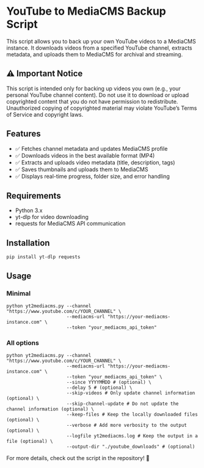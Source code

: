 # YouTube to MediaCMS Backup Script
This script allows you to back up your own YouTube videos to a MediaCMS instance. It downloads videos from a specified YouTube channel, extracts metadata, and uploads them to MediaCMS for archival and streaming.

## ⚠️ Important Notice
This script is intended only for backing up videos you own (e.g., your personal YouTube channel content). Do not use it to download or upload copyrighted content that you do not have permission to redistribute. Unauthorized copying of copyrighted material may violate YouTube’s Terms of Service and copyright laws.

## Features
- ✅ Fetches channel metadata and updates MediaCMS profile
- ✅ Downloads videos in the best available format (MP4)
- ✅ Extracts and uploads video metadata (title, description, tags)
- ✅ Saves thumbnails and uploads them to MediaCMS
- ✅ Displays real-time progress, folder size, and error handling

## Requirements
- Python 3.x
- yt-dlp for video downloading
- requests for MediaCMS API communication

## Installation
```
pip install yt-dlp requests
```

## Usage

### Minimal
```
python yt2mediacms.py --channel "https://www.youtube.com/c/YOUR_CHANNEL" \
                      --mediacms-url "https://your-mediacms-instance.com" \
                      --token "your_mediacms_api_token" 
```


### All options
```
python yt2mediacms.py --channel "https://www.youtube.com/c/YOUR_CHANNEL" \
                      --mediacms-url "https://your-mediacms-instance.com" \
                      --token "your_mediacms_api_token" \
                      --since YYYYMMDD # (optional) \
                      --delay 5 # (optional) \
                      --skip-videos # Only update channel information (optional) \
                      --skip-channel-update # Do not update the channel information (optional) \
                      --keep-files # Keep the locally downloaded files (optional) \
                      --verbose # Add more verbosity to the output (optional) \
                      --logfile yt2mediacms.log # Keep the output in a file (optional) \
                      --output-dir "./youtube_downloads" # (optional)
```

For more details, check out the script in the repository! 🚀
